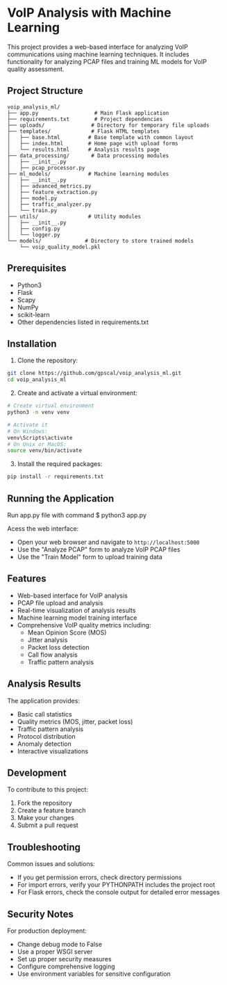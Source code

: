 # VoIP Analysis with Machine Learning

This project provides a web-based interface for analyzing VoIP communications using machine learning techniques. It includes functionality for analyzing PCAP files and training ML models for VoIP quality assessment.

## Project Structure

```
voip_analysis_ml/
├── app.py                  # Main Flask application
├── requirements.txt        # Project dependencies
├── uploads/               # Directory for temporary file uploads
├── templates/             # Flask HTML templates
│   ├── base.html         # Base template with common layout
│   ├── index.html        # Home page with upload forms
│   └── results.html      # Analysis results page
├── data_processing/       # Data processing modules
│   ├── __init__.py
│   ├── pcap_processor.py
├── ml_models/            # Machine learning modules
│   ├── __init__.py
│   ├── advanced_metrics.py
│   ├── feature_extraction.py
│   ├── model.py
│   ├── traffic_analyzer.py
│   └── train.py
├── utils/                # Utility modules
│   ├── __init__.py
│   ├── config.py
│   └── logger.py
└── models/              # Directory to store trained models
    └── voip_quality_model.pkl
```

## Prerequisites

- Python3
- Flask
- Scapy
- NumPy
- scikit-learn
- Other dependencies listed in requirements.txt

## Installation

1. Clone the repository:
```bash
git clone https://github.com/gpscal/voip_analysis_ml.git
cd voip_analysis_ml
```

2. Create and activate a virtual environment:
```bash
# Create virtual environment
python3 -m venv venv

# Activate it
# On Windows:
venv\Scripts\activate
# On Unix or MacOS:
source venv/bin/activate
```

3. Install the required packages:
```bash
pip install -r requirements.txt
```

## Running the Application

Run app.py file with command $ python3 app.py

Acess the web interface:
- Open your web browser and navigate to `http://localhost:5000`
- Use the "Analyze PCAP" form to analyze VoIP PCAP files
- Use the "Train Model" form to upload training data

## Features

- Web-based interface for VoIP analysis
- PCAP file upload and analysis
- Real-time visualization of analysis results
- Machine learning model training interface
- Comprehensive VoIP quality metrics including:
  - Mean Opinion Score (MOS)
  - Jitter analysis
  - Packet loss detection
  - Call flow analysis
  - Traffic pattern analysis

## Analysis Results

The application provides:
- Basic call statistics
- Quality metrics (MOS, jitter, packet loss)
- Traffic pattern analysis
- Protocol distribution
- Anomaly detection
- Interactive visualizations

## Development

To contribute to this project:
1. Fork the repository
2. Create a feature branch
3. Make your changes
4. Submit a pull request

## Troubleshooting

Common issues and solutions:
- If you get permission errors, check directory permissions
- For import errors, verify your PYTHONPATH includes the project root
- For Flask errors, check the console output for detailed error messages

## Security Notes

For production deployment:
- Change debug mode to False
- Use a proper WSGI server
- Set up proper security measures
- Configure comprehensive logging
- Use environment variables for sensitive configuration

